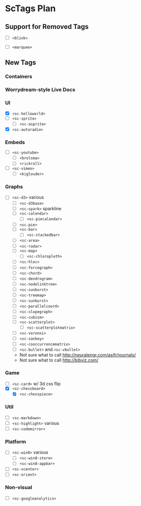 # ScTags Plan

## Support for Removed Tags
 * [ ] `<blink>`
 * [ ] `<marquee>`



## New Tags

### Containers

### Worrydream-style Live Docs

### UI
 * [x] `<sc-helloworld>`
 * [ ] `<sc-sprite>`
   * [ ] `<sc-asprite>`
 * [x] `<sc-autoradio>`

### Embeds
 * [ ] `<sc-youtube>`
   * [ ] `<brolsma>`
   * [ ] `<rickroll>`
 * [ ] `<sc-vimeo>`
   * [ ] `<kiglouder>`

### Graphs
 * [ ] `<sc-d3>` various
   * [ ] `<sc-d3base>`
   * [ ] `<sc-spark>` sparkline
   * [ ] `<sc-calendar>`
     * [ ] `<sc-piecalendar>`
   * [ ] `<sc-pie>`
   * [ ] `<sc-bar>`
     * [ ] `<sc-stackedbar>`
   * [ ] `<sc-area>`
   * [ ] `<sc-radar>`
   * [ ] `<sc-map>`
     * [ ] `<sc-chloropleth>`
   * [ ] `<sc-hloc>`
   * [ ] `<sc-forcegraph>`
   * [ ] `<sc-chord>`
   * [ ] `<sc-dendrogram>`
   * [ ] `<sc-nodelinktree>`
   * [ ] `<sc-sunburst>`
   * [ ] `<sc-treemap>`
   * [ ] `<sc-sunburst>`
   * [ ] `<sc-parallelcoord>`
   * [ ] `<sc-slopegraph>`
   * [ ] `<sc-cubism>`
   * [ ] `<sc-scatterplot>`
     * [ ] `<sc-scatterplotmatrix>`
   * [ ] `<sc-voronoi>`
   * [ ] `<sc-sankey>`
   * [ ] `<sc-cooccurrencematrix>`
   * [ ] `<sc-bullet>` and `<sc-vbullet>`
   * Not sure what to call http://neuralengr.com/asifr/journals/
   * Not sure what to call http://bibviz.com/

### Game
 * [ ] `<sc-card>` w/ 3d css flip
 * [x] `<sc-chessboard>`
   * [x] `<sc-chesspiece>`

### Util
 * [ ] `<sc-markdown>`
 * [ ] `<sc-highlight>` various
 * [ ] `<sc-codemirror>`

### Platform
 * [ ] `<sc-win8>` various
   * [ ] `<sc-win8-store>`
   * [ ] `<sc-win8-appbar>`
 * [ ] `<sc-vcenter>`
 * [ ] `<sc-orient>`

### Non-visual
 * [ ] `<sc-googleanalytics>`
